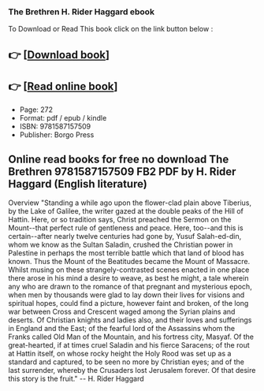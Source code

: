 ### The Brethren H. Rider Haggard ebook

To Download or Read This book click on the link button below :

## 👉  [**[Download book](http://filesbooks.info/download.php?group=book&from=github.com&id=717746&lnk=1063 "Download book")**]

## 👉  [**[Read online book](http://filesbooks.info/download.php?group=book&from=github.com&id=717746&lnk=1063 "Read online book")**]


* Page: 272
* Format: pdf / epub / kindle
* ISBN: 9781587157509
* Publisher: Borgo Press



## Online read books for free no download The Brethren 9781587157509 FB2 PDF by H. Rider Haggard (English literature)


Overview
&quot;Standing a while ago upon the flower-clad plain above Tiberius, by the Lake of Galilee, the writer gazed at the double peaks of the Hill of Hattin. Here, or so tradition says, Christ preached the Sermon on the Mount--that perfect rule of gentleness and peace. Here, too--and this is certain--after nearly twelve centuries had gone by, Yusuf Salah-ed-din, whom we know as the Sultan Saladin, crushed the Christian power in Palestine in perhaps the most terrible battle which that land of blood has known. Thus the Mount of the Beatitudes became the Mount of Massacre. Whilst musing on these strangely-contrasted scenes enacted in one place there arose in his mind a desire to weave, as best he might, a tale wherein any who are drawn to the romance of that pregnant and mysterious epoch, when men by thousands were glad to lay down their lives for visions and spiritual hopes, could find a picture, however faint and broken, of the long war between Cross and Crescent waged among the Syrian plains and deserts. Of Christian knights and ladies also, and their loves and sufferings in England and the East; of the fearful lord of the Assassins whom the Franks called Old Man of the Mountain, and his fortress city, Masyaf. Of the great-hearted, if at times cruel Saladin and his fierce Saracens; of the rout at Hattin itself, on whose rocky height the Holy Rood was set up as a standard and captured, to be seen no more by Christian eyes; and of the Iast surrender, whereby the Crusaders lost Jerusalem forever. Of that desire this story is the fruit.&quot; -- H. Rider Haggard



